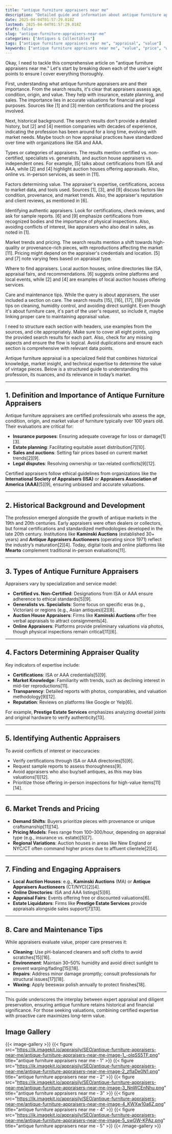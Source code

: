 ```yaml
---
title: "antique furniture appraisers near me"
description: "Detailed guide and information about antique furniture appraisers near me"
date: 2025-04-04T01:57:29.018Z
lastmod: 2025-04-04T01:57:29.018Z
draft: false
slug: "antique-furniture-appraisers-near-me"
categories: ["Antiques & Collectibles"]
tags: ["antique furniture appraisers near me", "appraisal", "value"]
keywords: ["antique furniture appraisers near me", "value", "price", "worth", "appraisal"]
---
```


<think>
Okay, I need to tackle this comprehensive article on "antique furniture appraisers near me." Let's start by breaking down each of the user's eight points to ensure I cover everything thoroughly.

First, understanding what antique furniture appraisers are and their importance. From the search results, it's clear that appraisers assess age, condition, origin, and value. They help with insurance, estate planning, and sales. The importance lies in accurate valuations for financial and legal purposes. Sources like [1] and [3] mention certifications and the process involved.

Next, historical background. The search results don't provide a detailed history, but [2] and [4] mention companies with decades of experience, indicating the profession has been around for a long time, evolving with market needs. Maybe touch on how appraisal practices have standardized over time with organizations like ISA and AAA.

Types or categories of appraisers. The results mention certified vs. non-certified, specialists vs. generalists, and auction house appraisers vs. independent ones. For example, [5] talks about certifications from ISA and AAA, while [2] and [4] highlight auction houses offering appraisals. Also, online vs. in-person services, as seen in [11].

Factors determining value. The appraiser's expertise, certifications, access to market data, and tools used. Sources [1], [3], and [9] discuss factors like condition, provenance, and market trends. Also, the appraiser's reputation and client reviews, as mentioned in [6].

Identifying authentic appraisers. Look for certifications, check reviews, and ask for sample reports. [6] and [9] emphasize certifications from recognized bodies and the importance of physical inspections. Also, avoiding conflicts of interest, like appraisers who also deal in sales, as noted in [1].

Market trends and pricing. The search results mention a shift towards high-quality or provenance-rich pieces, with reproductions affecting the market [11]. Pricing might depend on the appraiser's credentials and location. [5] and [7] note varying fees based on appraisal type.

Where to find appraisers. Local auction houses, online directories like ISA, appraisal fairs, and recommendations. [6] suggests online platforms and local events, while [2] and [4] are examples of local auction houses offering services.

Care and maintenance tips. While the query is about appraisers, the user included a section on care. The search results [15], [16], [17], [18] provide tips on cleaning, humidity control, and avoiding direct sunlight. Even though it's about furniture care, it's part of the user's request, so include it, maybe linking proper care to maintaining appraisal value.

I need to structure each section with headers, use examples from the sources, and cite appropriately. Make sure to cover all eight points, using the provided search results for each part. Also, check for any missing aspects and ensure the flow is logical. Avoid duplications and ensure each section is comprehensive with relevant data points.
</think>

Antique furniture appraisal is a specialized field that combines historical knowledge, market insight, and technical expertise to determine the value of vintage pieces. Below is a structured guide to understanding this profession, its nuances, and its relevance in today’s market.

---

## 1. Definition and Importance of Antique Furniture Appraisers  
Antique furniture appraisers are certified professionals who assess the age, condition, origin, and market value of furniture typically over 100 years old. Their evaluations are critical for:  
- **Insurance purposes**: Ensuring adequate coverage for loss or damage[1][3].  
- **Estate planning**: Facilitating equitable asset distribution[7][10].  
- **Sales and auctions**: Setting fair prices based on current market trends[2][9].  
- **Legal disputes**: Resolving ownership or tax-related conflicts[9][12].  

Certified appraisers follow ethical guidelines from organizations like the **International Society of Appraisers (ISA)** or **Appraisers Association of America (AAA)**[5][9], ensuring unbiased and accurate valuations.

---

## 2. Historical Background and Development  
The profession emerged alongside the growth of antique markets in the 19th and 20th centuries. Early appraisers were often dealers or collectors, but formal certifications and standardized methodologies developed in the late 20th century. Institutions like **Kaminski Auctions** (established 30+ years) and **Antique Appraisers Auctioneers** (operating since 1971) reflect the industry’s maturation[2][4]. Today, digital tools and online platforms like **Mearto** complement traditional in-person evaluations[11].

---

## 3. Types of Antique Furniture Appraisers  
Appraisers vary by specialization and service model:  
- **Certified vs. Non-Certified**: Designations from ISA or AAA ensure adherence to ethical standards[5][9].  
- **Generalists vs. Specialists**: Some focus on specific eras (e.g., Victorian) or regions (e.g., Asian antiques)[2][8].  
- **Auction House Appraisers**: Firms like **Kaminski Auctions** offer free verbal appraisals to attract consignments[4].  
- **Online Appraisers**: Platforms provide preliminary valuations via photos, though physical inspections remain critical[11][6].  

---

## 4. Factors Determining Appraiser Quality  
Key indicators of expertise include:  
- **Certifications**: ISA or AAA credentials[5][9].  
- **Market Knowledge**: Familiarity with trends, such as declining interest in mid-tier reproductions[11].  
- **Transparency**: Detailed reports with photos, comparables, and valuation methodology[9][12].  
- **Reputation**: Reviews on platforms like Google or Yelp[6].  

For example, **Prestige Estate Services** emphasizes analyzing dovetail joints and original hardware to verify authenticity[13].

---

## 5. Identifying Authentic Appraisers  
To avoid conflicts of interest or inaccuracies:  
- Verify certifications through ISA or AAA directories[5][6].  
- Request sample reports to assess thoroughness[9].  
- Avoid appraisers who also buy/sell antiques, as this may bias valuations[1][12].  
- Prioritize those offering in-person inspections for high-value items[11][14].  

---

## 6. Market Trends and Pricing  
- **Demand Shifts**: Buyers prioritize pieces with provenance or unique craftsmanship[11][14].  
- **Pricing Models**: Fees range from $100–$300/hour, depending on appraisal type (e.g., insurance vs. estate)[5][7].  
- **Regional Variations**: Auction houses in areas like New England or NYC/CT often command higher prices due to affluent clientele[2][4].  

---

## 7. Finding and Engaging Appraisers  
- **Local Auction Houses**: e.g., **Kaminski Auctions** (MA) or **Antique Appraisers Auctioneers** (CT/NYC)[2][4].  
- **Online Directories**: ISA and AAA listings[5][6].  
- **Appraisal Fairs**: Events offering free or discounted valuations[6].  
- **Estate Liquidators**: Firms like **Prestige Estate Services** provide appraisals alongside sales support[7][13].  

---

## 8. Care and Maintenance Tips  
While appraisers evaluate value, proper care preserves it:  
- **Cleaning**: Use pH-balanced cleaners and soft cloths to avoid scratches[15][16].  
- **Environment**: Maintain 30–50% humidity and avoid direct sunlight to prevent warping/fading[15][18].  
- **Repairs**: Address minor damage promptly; consult professionals for structural issues[17][18].  
- **Waxing**: Apply beeswax polish annually to protect finishes[18].  

---

This guide underscores the interplay between expert appraisal and diligent preservation, ensuring antique furniture retains historical and financial significance. For those seeking valuations, combining certified expertise with proactive care maximizes long-term value.


## Image Gallery

{{< image-gallery >}}
  {{< figure src="https://ik.imagekit.io/appraisily/SEO/antique-furniture-appraisers-near-me/antique-furniture-appraisers-near-me-image-1_-olqSS5TF.png" title="antique furniture appraisers near me - 1" >}}
  {{< figure src="https://ik.imagekit.io/appraisily/SEO/antique-furniture-appraisers-near-me/antique-furniture-appraisers-near-me-image-2_zflaDe0N1.png" title="antique furniture appraisers near me - 2" >}}
  {{< figure src="https://ik.imagekit.io/appraisily/SEO/antique-furniture-appraisers-near-me/antique-furniture-appraisers-near-me-image-3_NnWCEnNhu.png" title="antique furniture appraisers near me - 3" >}}
  {{< figure src="https://ik.imagekit.io/appraisily/SEO/antique-furniture-appraisers-near-me/antique-furniture-appraisers-near-me-image-4_KWXw10a6Z.png" title="antique furniture appraisers near me - 4" >}}
  {{< figure src="https://ik.imagekit.io/appraisily/SEO/antique-furniture-appraisers-near-me/antique-furniture-appraisers-near-me-image-5_swGW-KPAz.png" title="antique furniture appraisers near me - 5" >}}
{{< /image-gallery >}}

